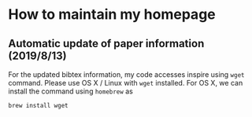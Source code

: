 # How to maintain my homepage #

## Automatic update of paper information (2019/8/13) ##

For the updated bibtex information, my code accesses inspire using `wget` command.
Please use OS X / Linux with `wget` installed.
For OS X, we can install the command using `homebrew` as

``` shell
brew install wget
```

